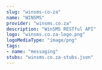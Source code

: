 ```yaml
---
slug: "winsms-co-za"
name: "WINSMS"
provider: "winsms.co.za"
description: "WinSMS RESTful API"
logo: "winsms.co.za-logo.png"
logoMediaType: "image/png"
tags:
- name: "messaging"
stubs: "winsms.co.za-stubs.json"
---
```

